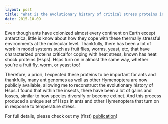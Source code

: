 ```yaml
---
layout: post
title: "What is the evolutionary history of critical stress proteins in ants?"
date: 2015-10-09
---
```


Even though ants have colonized almost every continent on Earth except antarctica, 
little is know about how they cope with these thermally stressful environments at the molecular level. Thankfully, there has been a lot of work in model systems such as fruit flies, worms, yeast, etc, that have characterized proteins criticalfor coping with heat stress, known has heat shock proteins (Hsps). Hsps turn on in almost the same way, whether you're a fruit fly, worm, or yeast too!

Therefore, a priori, I expected these proteins to be important for ants and thankfully, many ant genomes as well as other Hymenoptera are now publicly available, allowing me to reconstruct the evolutionary history of Hsps. I found that within the insects, there have been a lot of gains and losses, similar to how species diversify or become extinct. And this process produced a unique set of Hsps in ants and other Hymenoptera that turn on in response to temperature stress. 

For full details, please check out my (first) <a href="http://bmcevolbiol.biomedcentral.com/articles/10.1186/s12862-015-0573-0">publication<a>!